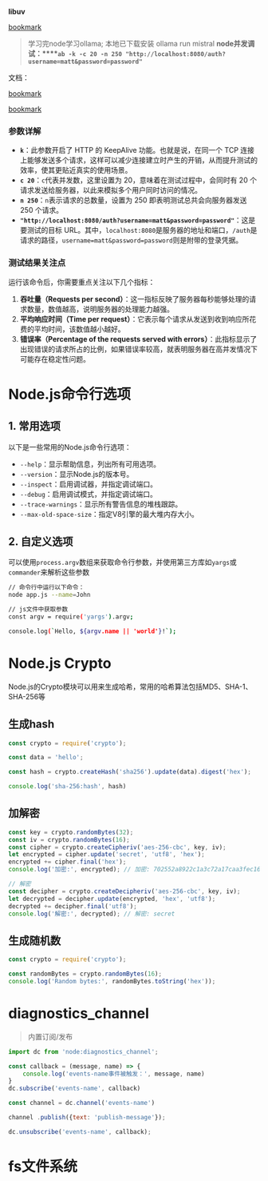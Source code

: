 
**libuv** 


[bookmark](https://libuv.org/)

> 学习完node学习ollama; 本地已下载安装 ollama run mistral
> **node并发调试：****`ab -k -c 20 -n 250 "http://localhost:8080/auth?username=matt&password=password"`**

文档：


[bookmark](https://doc.cherrychat.org/node/node%E6%96%87%E6%A1%A3/Diagnostic%20report.html#%E5%AE%9E%E9%99%85%E5%BA%94%E7%94%A8%E7%A4%BA%E4%BE%8B-1)


[bookmark](https://m.materializecss.cn/specialColumn/detail?specialColumnId=4&articleId=447)


### **参数详解**

- **`k`**：此参数开启了 HTTP 的 KeepAlive 功能。也就是说，在同一个 TCP 连接上能够发送多个请求，这样可以减少连接建立时产生的开销，从而提升测试的效率，使其更贴近真实的使用场景。
- **`c 20`**：`c`代表并发数，这里设置为 20，意味着在测试过程中，会同时有 20 个请求发送给服务器，以此来模拟多个用户同时访问的情况。
- **`n 250`**：`n`表示请求的总数量，设置为 250 即表明测试总共会向服务器发送 250 个请求。
- **`"http://localhost:8080/auth?username=matt&password=password"`**：这是要测试的目标 URL。其中，`localhost:8080`是服务器的地址和端口，`/auth`是请求的路径，`username=matt&password=password`则是附带的登录凭据。

### **测试结果关注点**


运行该命令后，你需要重点关注以下几个指标：

1. **吞吐量（Requests per second）**：这一指标反映了服务器每秒能够处理的请求数量，数值越高，说明服务器的处理能力越强。
2. **平均响应时间（Time per request）**：它表示每个请求从发送到收到响应所花费的平均时间，该数值越小越好。
3. **错误率（Percentage of the requests served with errors）**：此指标显示了出现错误的请求所占的比例，如果错误率较高，就表明服务器在高并发情况下可能存在稳定性问题。

# Node.js命令行选项


## 1. 常用选项


以下是一些常用的Node.js命令行选项：

- `--help`：显示帮助信息，列出所有可用选项。
- `--version`：显示Node.js的版本号。
- `--inspect`：启用调试器，并指定调试端口。
- `--debug`：启用调试模式，并指定调试端口。
- `--trace-warnings`：显示所有警告信息的堆栈跟踪。
- `--max-old-space-size`：指定V8引擎的最大堆内存大小。

## 2. 自定义选项


可以使用`process.argv`数组来获取命令行参数，并使用第三方库如`yargs`或`commander`来解析这些参数


```bash
// 命令行中运行以下命令：
node app.js --name=John

// js文件中获取参数
const argv = require('yargs').argv;

console.log(`Hello, ${argv.name || 'world'}!`);
```


# **Node.js Crypto**


Node.js的Crypto模块可以用来生成哈希，常用的哈希算法包括MD5、SHA-1、SHA-256等


## 生成hash


```javascript
const crypto = require('crypto');

const data = 'hello';

const hash = crypto.createHash('sha256').update(data).digest('hex');

console.log('sha-256:hash', hash)
```


## 加解密


```typescript
const key = crypto.randomBytes(32);
const iv = crypto.randomBytes(16);
const cipher = crypto.createCipheriv('aes-256-cbc', key, iv);
let encrypted = cipher.update('secret', 'utf8', 'hex');
encrypted += cipher.final('hex');
console.log('加密:', encrypted); // 加密: 702552a8922c1a3c72a17caa3fec16a4

// 解密
const decipher = crypto.createDecipheriv('aes-256-cbc', key, iv);
let decrypted = decipher.update(encrypted, 'hex', 'utf8');
decrypted += decipher.final('utf8');
console.log('解密:', decrypted); // 解密: secret
```


## 生成随机数


```javascript
const crypto = require('crypto');

const randomBytes = crypto.randomBytes(16);
console.log('Random bytes:', randomBytes.toString('hex'));
```


# diagnostics_channel

> 内置订阅/发布

```javascript
import dc from 'node:diagnostics_channel';

const callback = (message, name) => {
	console.log('events-name事件被触发：', message, name)
}
dc.subscribe('events-name', callback)

const channel = dc.channel('events-name')

channel .publish({text: 'publish-message'});

dc.unsubscribe('events-name', callback);
```


# fs文件系统

